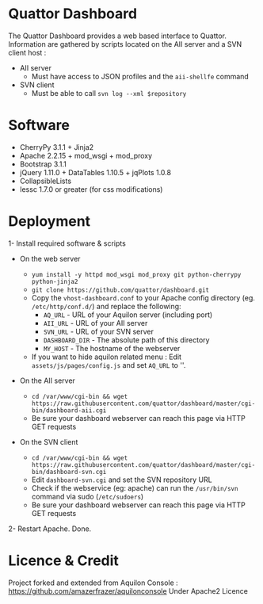 Quattor Dashboard
=================

The Quattor Dashboard provides a web based interface to Quattor.
Information are gathered by scripts located on the AII server and a SVN client host :

* AII server
    - Must have access to JSON profiles and the `aii-shellfe` command
* SVN client
    - Must be able to call `svn log --xml $repository`

Software
========

* CherryPy 3.1.1 + Jinja2
* Apache 2.2.15 + mod_wsgi + mod_proxy
* Bootstrap 3.1.1
* jQuery 1.11.0 + DataTables 1.10.5 + jqPlots 1.0.8
* CollapsibleLists
* lessc 1.7.0 or greater (for css modifications)

Deployment
==========

1- Install required software & scripts

* On the web server
    - `yum install -y httpd mod_wsgi mod_proxy git python-cherrypy python-jinja2`
    - `git clone https://github.com/quattor/dashboard.git`
    - Copy the `vhost-dashboard.conf` to your Apache config directory (eg. `/etc/http/conf.d/`) and replace the following:
      * `AQ_URL` - URL of your Aquilon server (including port)
      * `AII_URL` - URL of your AII server
      * `SVN_URL` - URL of your SVN server
      * `DASHBOARD_DIR` - The absolute path of this directory
      * `MY_HOST` - The hostname of the webserver
    - If you want to hide aquilon related menu : Edit `assets/js/pages/config.js` and set `AQ_URL` to ''.

* On the AII server
    - `cd /var/www/cgi-bin && wget https://raw.githubusercontent.com/quattor/dashboard/master/cgi-bin/dashboard-aii.cgi`
    - Be sure your dashboard webserver can reach this page via HTTP GET requests

* On the SVN client
    - `cd /var/www/cgi-bin && wget https://raw.githubusercontent.com/quattor/dashboard/master/cgi-bin/dashboard-svn.cgi`
    - Edit `dashboard-svn.cgi` and set the SVN repository URL
    - Check if the webservice (eg: apache) can run the `/usr/bin/svn` command via sudo (`/etc/sudoers`)
    - Be sure your dashboard webserver can reach this page via HTTP GET requests

2- Restart Apache. Done.

Licence & Credit
================
Project forked and extended from Aquilon Console : https://github.com/amazerfrazer/aquilonconsole
Under Apache2 Licence